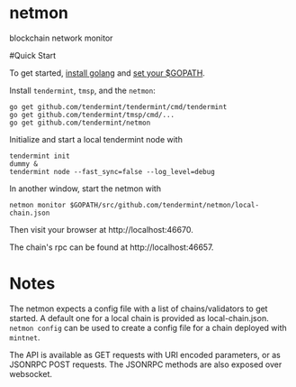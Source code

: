 # netmon
blockchain network monitor


#Quick Start

To get started, [install golang](https://golang.org/doc/install) and [set your $GOPATH](https://github.com/tendermint/tendermint/wiki/Setting-GOPATH).

Install `tendermint`, `tmsp`, and the `netmon`:

```
go get github.com/tendermint/tendermint/cmd/tendermint
go get github.com/tendermint/tmsp/cmd/...
go get github.com/tendermint/netmon
```

Initialize and start a local tendermint node with

```
tendermint init
dummy &
tendermint node --fast_sync=false --log_level=debug
```

In another window, start the netmon with

```
netmon monitor $GOPATH/src/github.com/tendermint/netmon/local-chain.json
```

Then visit your browser at http://localhost:46670.

The chain's rpc can be found at http://localhost:46657.

# Notes

The netmon expects a config file with a list of chains/validators to get started. A default one for a local chain is provided as local-chain.json. `netmon config` can be used to create a config file for a chain deployed with `mintnet`.

The API is available as GET requests with URI encoded parameters, or as JSONRPC POST requests. The JSONRPC methods are also exposed over websocket.
